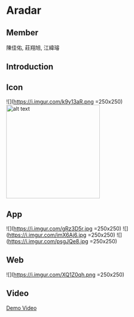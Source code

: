 # Aradar

## Member
陳佳佑, 莊翔旭, 江緯璿

## Introduction


## Icon
![](https://i.imgur.com/k9y13aR.png  =250x250)
<img src="https://i.imgur.com/k9y13aR.png" alt="alt text" width="250" height="250">
## App
![](https://i.imgur.com/gRz3D5r.jpg =250x250)
![](https://i.imgur.com/imX6Aj6.jpg  =250x250)
![](https://i.imgur.com/psgJQe8.jpg  =250x250)

## Web
![](https://i.imgur.com/XQ1Z0qh.png  =250x250)

## Video
[Demo Video](https://drive.google.com/open?id=1ZKXl6pvX7JknII8navKaPjYu2Rx4knRf)
